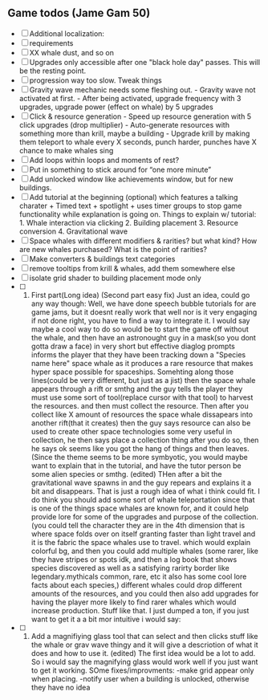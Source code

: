 
## Game todos (Jame Gam 50)
- [ ] Additional localization: 
 - [ ] requirements
 - [ ] XX whale dust, and so on
- [ ] Upgrades only accessible after one "black hole day" passes. This will be the resting point.
- [ ] progression way too slow. Tweak things
- [ ] Gravity wave mechanic needs some fleshing out. 
        - Gravity wave not activated at first.
        - After being activated, upgrade frequency with 3 upgrades, upgrade power (effect on whale) by 5 upgrades
- [ ] Click & resource generation
        -  Speed up resource generation with 5 click upgrades (drop multiplier)
        - Auto-generate resources with something more than krill, maybe a building
        - Upgrade krill by making them teleport to whale every X seconds, punch harder, punches have X chance to make whales sing
- [ ] Add loops within loops and moments of rest?
- [ ] Put in something to stick around for “one more minute”
- [ ] Add unlocked window like achievements window, but for new buildings.
- [ ] Add tutorial at the beginning (optional) which features a talking charater + Timed text + spotlight + uses timer groups to stop game functionality while explanation is going on.
    Things to explain w/ tutorial:
        1. Whale interaction via clicking
        2. Building placement 
        3. Resource conversion
        4. Gravitational wave
- [ ] Space whales with different modifiers & rarities? but what kind? How are new whales purchased? What is the point of rarities?
- [ ] Make converters & buildings text categories
- [ ] remove tooltips from krill & whales, add them somewhere else
- [ ] isolate grid shader to building placement mode only
- [ ]  1. First part(Long idea) (Second part easy fix) Just an idea, could go any way though: Well, we have done speech bubble tutorials for are game jams, but it doesnt really work that well nor is it very engaging if not done right, you have to find a way to integrate it. I would say maybe a cool way to do so would be to start the game off without the whale, and then have an astronought guy in a mask(so you dont gotta draw a face) in very short but effective diaglog prompts informs the player that they have been tracking down a "Species name here" space whale as it produces a rare resource that makes hyper space possible for spaceships. Somehting along those lines(could be very different, but just as a jist) then the space whale appears through a rift or smthg and the guy tells the player they must use some sort of tool(replace cursor with that tool) to harvest the resources. and then must collect the resource. Then after you collect like X amount of resources the space whale dissapears into another rift(that it creates) then the guy says resource can also be used to create other space technologies some very useful in collection, he then says place a collection thing after you do so, then he says ok seems like you got the hang of things and then leaves. (Since the theme seems to be more symbyotic, you would maybe want to explain that in the tutorial, and have the tutor person be some alien species or smthg. (edited)
    THen after a bit the gravitational wave spawns in and the guy repears and explains it a bit and disappears. That is just a rough idea of what i think could fit. I do think you should add some sort of whale teleportation since that is one of the things space whales are known for, and it could help provide lore for some of the upgrades and purpose of the collection. (you could tell the character they are in the 4th dimension that is where space folds over on itself granting faster than light travel and it is the fabric the space whales use to travel. which would explain colorful bg, and then you could add multiple whales (some rarer, like they have stripes or spots idk, and then a log book that shows species discovered as well as a satisfying rarirty border like legendary.mythicals common, rare, etc it also has some cool lore facts about each species,) different whales could drop different amounts of the resources, and you could then also add upgrades for having the player more likely to find rarer whales which would increase production. Stuff like that. I just dumped a ton, if you just want to get it a a bit mor intuitive i would say:
- [ ] 1. Add a magnifiying glass tool that can select and then clicks stuff like the whale or grav wave thingy and it will give a descriotion of what it does and how to use it. (edited)
    The first idea would be a lot to add. So i would say the magnifying glass would work well if you just want to get it working.
    SOme fixes/improvments: -make grid appear only when placing. -notify user when a building is unlocked, otherwise they have no idea
